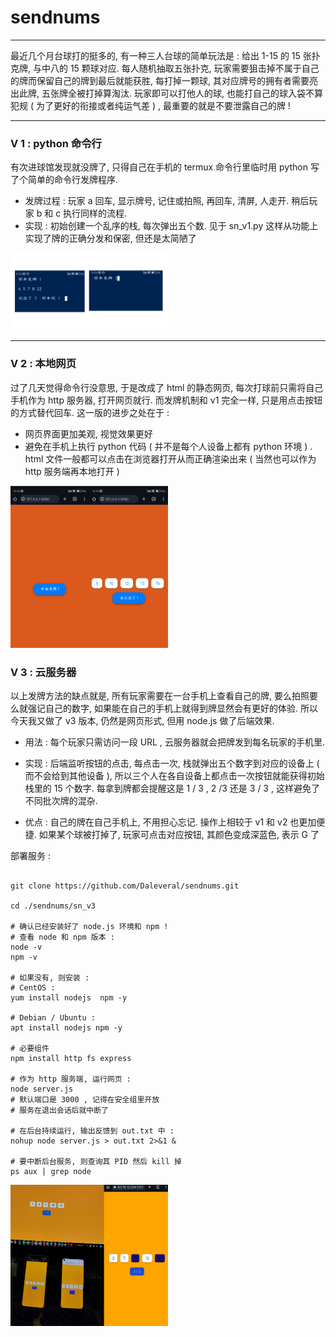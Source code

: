 # sendnums

___

最近几个月台球打的挺多的, 有一种三人台球的简单玩法是 :  给出 1-15 的 15 张扑克牌, 与中八的 15 颗球对应. 每人随机抽取五张扑克, 玩家需要狙击掉不属于自己的牌而保留自己的牌到最后就能获胜, 每打掉一颗球, 其对应牌号的拥有者需要亮出此牌, 五张牌全被打掉算淘汰. 玩家即可以打他人的球, 也能打自己的球入袋不算犯规 ( 为了更好的衔接或者纯运气差 ) , 最重要的就是不要泄露自己的牌 !

---

### V 1 : python 命令行

有次进球馆发现就没牌了, 只得自己在手机的 termux 命令行里临时用 python 写了个简单的命令行发牌程序. 
- 发牌过程 : 玩家 a 回车, 显示牌号, 记住或拍照, 再回车, 清屏, 人走开. 稍后玩家 b 和 c 执行同样的流程. 
- 实现 : 初始创建一个乱序的栈, 每次弹出五个数. 见于 sn_v1.py 这样从功能上实现了牌的正确分发和保密, 但还是太简陋了

<img src="./imgs/v1.png" width="50%">



---

### V 2 : 本地网页

过了几天觉得命令行没意思, 于是改成了 html 的静态网页, 每次打球前只需将自己手机作为 http 服务器, 打开网页就行. 而发牌机制和 v1 完全一样, 只是用点击按钮的方式替代回车. 这一版的进步之处在于 :
- 网页界面更加美观, 视觉效果更好
- 避免在手机上执行 python 代码 ( 并不是每个人设备上都有 python 环境 ) . html 文件一般都可以点击在浏览器打开从而正确渲染出来 ( 当然也可以作为 http 服务端再本地打开 )

<img src="./imgs/v2.png" width="50%">



### V 3 : 云服务器

以上发牌方法的缺点就是, 所有玩家需要在一台手机上查看自己的牌, 要么拍照要么就强记自己的数字, 如果能在自己的手机上就得到牌显然会有更好的体验. 所以今天我又做了 v3 版本, 仍然是网页形式, 但用 node.js 做了后端效果.
- 用法 : 每个玩家只需访问一段 URL , 云服务器就会把牌发到每名玩家的手机里. 
- 实现 : 后端监听按钮的点击, 每点击一次, 栈就弹出五个数字到对应的设备上 ( 而不会给到其他设备 ), 所以三个人在各自设备上都点击一次按钮就能获得初始栈里的 15 个数字. 每拿到牌都会提醒这是 1 / 3 , 2 /3 还是 3 / 3 , 这样避免了不同批次牌的混杂.

- 优点 : 自己的牌在自己手机上, 不用担心忘记. 操作上相较于 v1 和 v2 也更加便捷. 如果某个球被打掉了, 玩家可点击对应按钮, 其颜色变成深蓝色, 表示 G 了 

部署服务 :

``` shell

git clone https://github.com/Daleveral/sendnums.git

cd ./sendnums/sn_v3

# 确认已经安装好了 node.js 环境和 npm !
# 查看 node 和 npm 版本 :
node -v
npm -v

# 如果没有, 则安装 :
# CentOS :
yum install nodejs  npm -y

# Debian / Ubuntu :
apt install nodejs npm -y

# 必要组件
npm install http fs express

# 作为 http 服务端, 运行网页 : 
node server.js  
# 默认端口是 3000 , 记得在安全组里开放
# 服务在退出会话后就中断了

# 在后台持续运行, 输出反馈到 out.txt 中 :
nohup node server.js > out.txt 2>&1 &

# 要中断后台服务, 则查询其 PID 然后 kill 掉
ps aux | grep node

```

<img src="./imgs/v3.png" width="50%">
